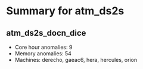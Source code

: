 # Summary for atm_ds2s

## atm_ds2s_docn_dice
- Core hour anomalies: 9
- Memory anomalies: 54
- Machines: derecho, gaeac6, hera, hercules, orion

